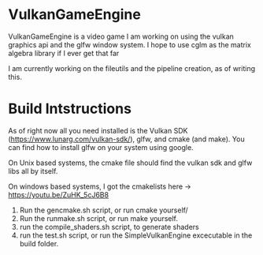 # VulkanGameEngine

VulkanGameEngine is a video game I am working on using the vulkan graphics api and the glfw window system.
I hope to use cglm as the matrix algebra library if I ever get that far

I am currently working on the fileutils and the pipeline creation, as of writing this.

# Build Intstructions
As of right now all you need installed is the Vulkan SDK (https://www.lunarg.com/vulkan-sdk/), glfw, and cmake (and make). You can find how to install glfw on your system using google.

On Unix based systems, the cmake file should find the vulkan sdk and glfw libs all by itself.

On windows based systems, I got the cmakelists here -> https://youtu.be/ZuHK_5cJ6B8

1. Run the gencmake.sh script, or run cmake yourself/
2. Run the runmake.sh script, or run make yourself.
3. run the compile_shaders.sh script, to generate shaders
4. run the test.sh script, or run the SimpleVulkanEngine excecutable in the build folder.
